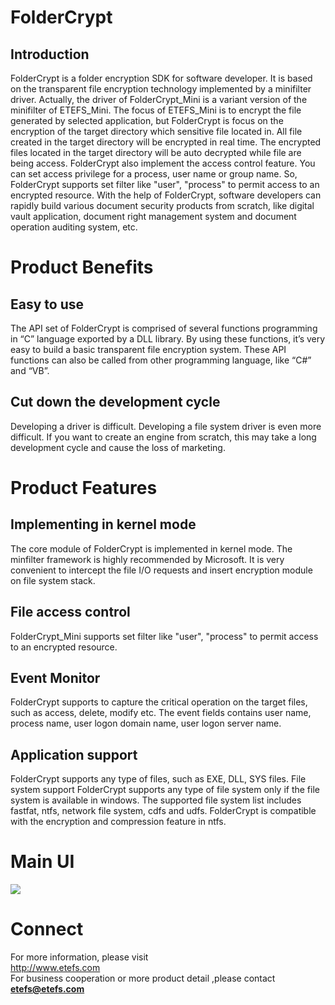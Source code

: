 # FolderCrypt

##  Introduction
FolderCrypt is a folder encryption SDK for software developer. It is based on the transparent file encryption technology implemented by a minifilter driver. Actually, the driver of FolderCrypt_Mini is a variant version of the minifilter of ETEFS_Mini. The focus of ETEFS_Mini is to encrypt the file generated by selected application, but FolderCrypt is focus on the encryption of the target directory which sensitive file located in. All file created in the target directory will be encrypted in real time. The encrypted files located in the target directory will be auto decrypted while file are being access. FolderCrypt also implement the access control feature. You can set access privilege for a process, user name or group name. So, FolderCrypt supports set filter like "user", "process" to permit access to an encrypted resource. With the help of FolderCrypt, software developers can rapidly build various document security products from scratch, like digital vault application, document right management system and document operation auditing system, etc.

# Product Benefits
## Easy to use
The API set of FolderCrypt is comprised of several functions programming in “C” language exported by a DLL library. By using these functions, it’s very easy to build a basic transparent file encryption system. These API functions can also be called from other programming language, like “C#” and “VB”.
## Cut down the development cycle
Developing a driver is difficult. Developing a file system driver is even more difficult. If you want to create an engine from scratch, this may take a long development cycle and cause the loss of marketing.
# Product Features
## Implementing in kernel mode
The core module of FolderCrypt is implemented in kernel mode. The minfilter framework is highly recommended by Microsoft. It is very convenient to intercept the file I/O requests and insert encryption module on file system stack.
## File access control
FolderCrypt_Mini supports set filter like "user", "process" to permit access to an encrypted resource.
## Event Monitor
FolderCrypt supports to capture the critical operation on the target files, such as access, delete, modify etc. The event fields contains user name, process name, user logon domain name, user logon server name.
## Application support
FolderCrypt supports any type of files, such as EXE, DLL, SYS files.
File system support
FolderCrypt supports any type of file system only if the file system is available in windows. The supported file system list includes fastfat, ntfs, network file system, cdfs and udfs. FolderCrypt is compatible with the encryption and compression feature in ntfs.
# Main UI
<img src="https://etefs.com/foldercrypt.png">

# Connect
For more information, please visit    
http://www.etefs.com    
For business cooperation or more product detail ,please contact    
**etefs@etefs.com**    
